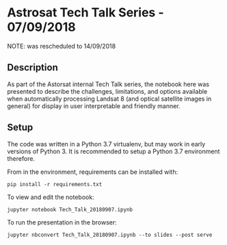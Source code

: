 # Astrosat Tech Talk Series - 07/09/2018
NOTE: was rescheduled to 14/09/2018

## Description
As part of the Astorsat internal Tech Talk series, the notebook here was presented to describe the challenges, limitations, and options available when automatically processing Landsat 8 (and optical satellite images in general) for display in user interpretable and friendly manner.

## Setup
The code was written in a Python 3.7 virtualenv, but may work in early versions of Python 3.
It is recommended to setup a Python 3.7 environment therefore.

From in the environment, requirements can be installed with:
```
pip install -r requirements.txt
```

To view and edit the notebook:
```
jupyter notebook Tech_Talk_20180907.ipynb
```

To run the presentation in the browser:
```
jupyter nbconvert Tech_Talk_20180907.ipynb --to slides --post serve
```